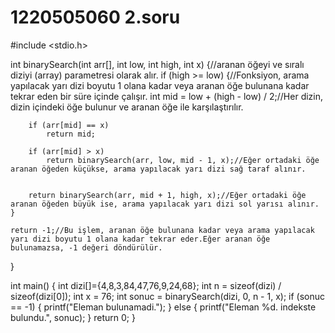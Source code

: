 # 1220505060 2.soru

 #include <stdio.h>

int binarySearch(int arr[], int low, int high, int x) {//aranan öğeyi ve sıralı diziyi (array) parametresi olarak alır.
    if (high >= low) {//Fonksiyon, arama yapılacak yarı dizi boyutu 1 olana kadar veya aranan öğe bulunana kadar tekrar eden bir süre içinde çalışır.
        int mid = low + (high - low) / 2;//Her dizin, dizin içindeki öğe bulunur ve aranan öğe ile karşılaştırılır.

        if (arr[mid] == x)
            return mid;

        if (arr[mid] > x)
            return binarySearch(arr, low, mid - 1, x);//Eğer ortadaki öğe aranan öğeden küçükse, arama yapılacak yarı dizi sağ taraf alınır.


        return binarySearch(arr, mid + 1, high, x);//Eğer ortadaki öğe aranan öğeden büyük ise, arama yapılacak yarı dizi sol yarısı alınır.
    }

    return -1;//Bu işlem, aranan öğe bulunana kadar veya arama yapılacak yarı dizi boyutu 1 olana kadar tekrar eder.Eğer aranan öğe bulunamazsa, -1 değeri döndürülür.
}

int main() {
    int dizi[]={4,8,3,84,47,76,9,24,68};
    int n = sizeof(dizi) / sizeof(dizi[0]);
    int x = 76;
    int sonuc = binarySearch(dizi, 0, n - 1, x);
    if (sonuc == -1) {
        printf("Eleman bulunamadi.");
    } else {
        printf("Eleman %d. indekste bulundu.", sonuc);
    }
    return 0;
}
